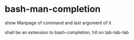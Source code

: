 bash-man-completion
===================

show Manpage of command and last argument of it

shall be an extension to bash-completion, hit on tab-tab-tab
